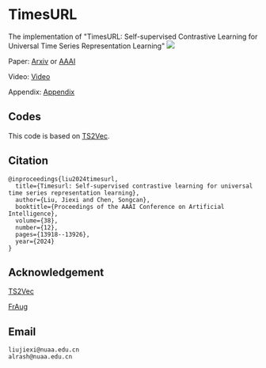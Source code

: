 # TimesURL
The implementation of "TimesURL: Self-supervised Contrastive Learning for Universal Time Series Representation Learning"
<img src="https://github.com/Alrash/TimesURL/assets/30361341/e80fd603-c3ca-49a7-a00f-87dfd5327d2a"  />

Paper: [Arxiv](https://arxiv.org/abs/2312.15709) or  [AAAI](https://ojs.aaai.org/index.php/AAAI/article/view/29299/30450) 

Video: [Video](https://underline.io/lecture/93776-timesurl-self-supervised-contrastive-learning-for-universal-time-series-representation-learning-video)

Appendix: [Appendix](https://github.com/Alrash/TimesURL/blob/main/AAAI24_appendix.pdf)
## Codes
This code is based on [TS2Vec](https://github.com/yuezhihan/ts2vec).

## Citation
```
@inproceedings{liu2024timesurl,
  title={Timesurl: Self-supervised contrastive learning for universal time series representation learning},
  author={Liu, Jiexi and Chen, Songcan},
  booktitle={Proceedings of the AAAI Conference on Artificial Intelligence},
  volume={38},
  number={12},
  pages={13918--13926},
  year={2024}
}
```
## Acknowledgement
[TS2Vec](https://github.com/yuezhihan/ts2vec)

[FrAug](https://anonymous.4open.science/r/Fraug-more-results-1785/README.md)

## Email
```
liujiexi@nuaa.edu.cn
alrash@nuaa.edu.cn
```
